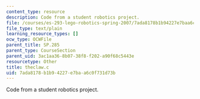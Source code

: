 ```yaml
---
content_type: resource
description: Code from a student robotics project.
file: /courses/es-293-lego-robotics-spring-2007/7ada8178b1b94227e7baa6c0f731d73b_theclaw.c
file_type: text/plain
learning_resource_types: []
ocw_type: OCWFile
parent_title: SP.285
parent_type: CourseSection
parent_uid: 3ac1aa36-8b07-38f8-f202-a90f68c5443e
resourcetype: Other
title: theclaw.c
uid: 7ada8178-b1b9-4227-e7ba-a6c0f731d73b
---
```

Code from a student robotics project.